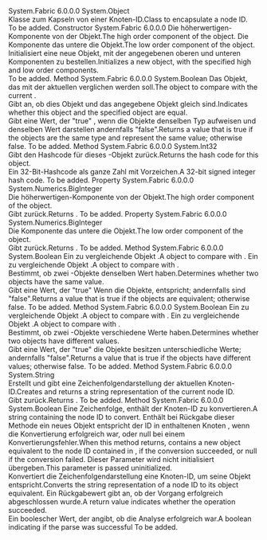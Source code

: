 <Type Name="NodeId" FullName="System.Fabric.NodeId">
  <TypeSignature Language="C#" Value="public class NodeId" />
  <TypeSignature Language="ILAsm" Value=".class public ansi beforefieldinit NodeId extends System.Object" />
  <TypeSignature Language="DocId" Value="T:System.Fabric.NodeId" />
  <TypeSignature Language="VB.NET" Value="Public Class NodeId" />
  <TypeSignature Language="F#" Value="type NodeId = class" />
  <AssemblyInfo>
    <AssemblyName>System.Fabric</AssemblyName>
    <AssemblyVersion>6.0.0.0</AssemblyVersion>
  </AssemblyInfo>
  <Base>
    <BaseTypeName>System.Object</BaseTypeName>
  </Base>
  <Interfaces />
  <Docs>
    <summary>
      <para><span data-ttu-id="7ffe3-101">Klasse zum Kapseln von einer Knoten-ID.</span><span class="sxs-lookup"><span data-stu-id="7ffe3-101">Class to encapsulate a node ID.</span></span></para>
    </summary>
    <remarks>To be added.</remarks>
  </Docs>
  <Members>
    <Member MemberName=".ctor">
      <MemberSignature Language="C#" Value="public NodeId (System.Numerics.BigInteger high, System.Numerics.BigInteger low);" />
      <MemberSignature Language="ILAsm" Value=".method public hidebysig specialname rtspecialname instance void .ctor(valuetype System.Numerics.BigInteger high, valuetype System.Numerics.BigInteger low) cil managed" />
      <MemberSignature Language="DocId" Value="M:System.Fabric.NodeId.#ctor(System.Numerics.BigInteger,System.Numerics.BigInteger)" />
      <MemberSignature Language="VB.NET" Value="Public Sub New (high As BigInteger, low As BigInteger)" />
      <MemberSignature Language="F#" Value="new System.Fabric.NodeId : System.Numerics.BigInteger * System.Numerics.BigInteger -&gt; System.Fabric.NodeId" Usage="new System.Fabric.NodeId (high, low)" />
      <MemberType>Constructor</MemberType>
      <AssemblyInfo>
        <AssemblyName>System.Fabric</AssemblyName>
        <AssemblyVersion>6.0.0.0</AssemblyVersion>
      </AssemblyInfo>
      <Parameters>
        <Parameter Name="high" Type="System.Numerics.BigInteger" />
        <Parameter Name="low" Type="System.Numerics.BigInteger" />
      </Parameters>
      <Docs>
        <param name="high">
          <para><span data-ttu-id="7ffe3-102">Die höherwertigen-Komponente von der <see cref="T:System.Fabric.NodeId" /> Objekt.</span><span class="sxs-lookup"><span data-stu-id="7ffe3-102">The high order component of the <see cref="T:System.Fabric.NodeId" /> object.</span></span></para>
        </param>
        <param name="low">
          <para><span data-ttu-id="7ffe3-103">Die Komponente das untere die <see cref="T:System.Fabric.NodeId" /> Objekt.</span><span class="sxs-lookup"><span data-stu-id="7ffe3-103">The low order component of the <see cref="T:System.Fabric.NodeId" /> object.</span></span></para>
        </param>
        <summary>
          <para><span data-ttu-id="7ffe3-104">Initialisiert eine neue <see cref="T:System.Fabric.NodeId" /> Objekt, mit der angegebenen oberen und unteren Komponenten zu bestellen.</span><span class="sxs-lookup"><span data-stu-id="7ffe3-104">Initializes a new <see cref="T:System.Fabric.NodeId" /> object, with the specified high and low order components.</span></span></para>
        </summary>
        <remarks>To be added.</remarks>
      </Docs>
    </Member>
    <Member MemberName="Equals">
      <MemberSignature Language="C#" Value="public override bool Equals (object obj);" />
      <MemberSignature Language="ILAsm" Value=".method public hidebysig virtual instance bool Equals(object obj) cil managed" />
      <MemberSignature Language="DocId" Value="M:System.Fabric.NodeId.Equals(System.Object)" />
      <MemberSignature Language="VB.NET" Value="Public Overrides Function Equals (obj As Object) As Boolean" />
      <MemberSignature Language="F#" Value="override this.Equals : obj -&gt; bool" Usage="nodeId.Equals obj" />
      <MemberType>Method</MemberType>
      <AssemblyInfo>
        <AssemblyName>System.Fabric</AssemblyName>
        <AssemblyVersion>6.0.0.0</AssemblyVersion>
      </AssemblyInfo>
      <ReturnValue>
        <ReturnType>System.Boolean</ReturnType>
      </ReturnValue>
      <Parameters>
        <Parameter Name="obj" Type="System.Object" />
      </Parameters>
      <Docs>
        <param name="obj">
          <para><span data-ttu-id="7ffe3-105">Das Objekt, das mit der aktuellen <see cref="T:System.Fabric.NodeId" /> verglichen werden soll.</span><span class="sxs-lookup"><span data-stu-id="7ffe3-105">The object to compare with the current <see cref="T:System.Fabric.NodeId" />.</span></span></para>
        </param>
        <summary>
          <para><span data-ttu-id="7ffe3-106">Gibt an, ob dies <see cref="T:System.Fabric.NodeId" /> Objekt und das angegebene Objekt gleich sind.</span><span class="sxs-lookup"><span data-stu-id="7ffe3-106">Indicates whether this <see cref="T:System.Fabric.NodeId" /> object and the specified object are equal.</span></span></para>
        </summary>
        <returns>
          <para><span data-ttu-id="7ffe3-107">Gibt eine <see cref="T:System.Boolean" /> Wert, der <languageKeyword>"true"</languageKeyword> , wenn die Objekte denselben Typ aufweisen und denselben Wert darstellen andernfalls <languageKeyword>"false"</languageKeyword>.</span><span class="sxs-lookup"><span data-stu-id="7ffe3-107">Returns a <see cref="T:System.Boolean" /> value that is <languageKeyword>true</languageKeyword> if the objects are the same type and represent the same value; otherwise <languageKeyword>false</languageKeyword>.</span></span></para>
        </returns>
        <remarks>To be added.</remarks>
      </Docs>
    </Member>
    <Member MemberName="GetHashCode">
      <MemberSignature Language="C#" Value="public override int GetHashCode ();" />
      <MemberSignature Language="ILAsm" Value=".method public hidebysig virtual instance int32 GetHashCode() cil managed" />
      <MemberSignature Language="DocId" Value="M:System.Fabric.NodeId.GetHashCode" />
      <MemberSignature Language="VB.NET" Value="Public Overrides Function GetHashCode () As Integer" />
      <MemberSignature Language="F#" Value="override this.GetHashCode : unit -&gt; int" Usage="nodeId.GetHashCode " />
      <MemberType>Method</MemberType>
      <AssemblyInfo>
        <AssemblyName>System.Fabric</AssemblyName>
        <AssemblyVersion>6.0.0.0</AssemblyVersion>
      </AssemblyInfo>
      <ReturnValue>
        <ReturnType>System.Int32</ReturnType>
      </ReturnValue>
      <Parameters />
      <Docs>
        <summary>
          <para><span data-ttu-id="7ffe3-108">Gibt den Hashcode für dieses <see cref="T:System.Fabric.NodeId" />-Objekt zurück.</span><span class="sxs-lookup"><span data-stu-id="7ffe3-108">Returns the hash code for this <see cref="T:System.Fabric.NodeId" /> object.</span></span></para>
        </summary>
        <returns>
          <para><span data-ttu-id="7ffe3-109">Ein 32-Bit-Hashcode als ganze Zahl mit Vorzeichen.</span><span class="sxs-lookup"><span data-stu-id="7ffe3-109">A 32-bit signed integer hash code.</span></span></para>
        </returns>
        <remarks>To be added.</remarks>
      </Docs>
    </Member>
    <Member MemberName="High">
      <MemberSignature Language="C#" Value="public System.Numerics.BigInteger High { get; }" />
      <MemberSignature Language="ILAsm" Value=".property instance valuetype System.Numerics.BigInteger High" />
      <MemberSignature Language="DocId" Value="P:System.Fabric.NodeId.High" />
      <MemberSignature Language="VB.NET" Value="Public ReadOnly Property High As BigInteger" />
      <MemberSignature Language="F#" Value="member this.High : System.Numerics.BigInteger" Usage="System.Fabric.NodeId.High" />
      <MemberType>Property</MemberType>
      <AssemblyInfo>
        <AssemblyName>System.Fabric</AssemblyName>
        <AssemblyVersion>6.0.0.0</AssemblyVersion>
      </AssemblyInfo>
      <ReturnValue>
        <ReturnType>System.Numerics.BigInteger</ReturnType>
      </ReturnValue>
      <Docs>
        <summary>
          <para><span data-ttu-id="7ffe3-110">Die höherwertigen-Komponente von der <see cref="T:System.Fabric.NodeId" /> Objekt.</span><span class="sxs-lookup"><span data-stu-id="7ffe3-110">The high order component of the <see cref="T:System.Fabric.NodeId" /> object.</span></span></para>
        </summary>
        <value>
          <para><span data-ttu-id="7ffe3-111">Gibt <see cref="T:System.Numerics.BigInteger" />zurück.</span><span class="sxs-lookup"><span data-stu-id="7ffe3-111">Returns <see cref="T:System.Numerics.BigInteger" />.</span></span></para>
        </value>
        <remarks>To be added.</remarks>
      </Docs>
    </Member>
    <Member MemberName="Low">
      <MemberSignature Language="C#" Value="public System.Numerics.BigInteger Low { get; }" />
      <MemberSignature Language="ILAsm" Value=".property instance valuetype System.Numerics.BigInteger Low" />
      <MemberSignature Language="DocId" Value="P:System.Fabric.NodeId.Low" />
      <MemberSignature Language="VB.NET" Value="Public ReadOnly Property Low As BigInteger" />
      <MemberSignature Language="F#" Value="member this.Low : System.Numerics.BigInteger" Usage="System.Fabric.NodeId.Low" />
      <MemberType>Property</MemberType>
      <AssemblyInfo>
        <AssemblyName>System.Fabric</AssemblyName>
        <AssemblyVersion>6.0.0.0</AssemblyVersion>
      </AssemblyInfo>
      <ReturnValue>
        <ReturnType>System.Numerics.BigInteger</ReturnType>
      </ReturnValue>
      <Docs>
        <summary>
          <para><span data-ttu-id="7ffe3-112">Die Komponente das untere die <see cref="T:System.Fabric.NodeId" /> Objekt.</span><span class="sxs-lookup"><span data-stu-id="7ffe3-112">The low order component of the <see cref="T:System.Fabric.NodeId" /> object.</span></span></para>
        </summary>
        <value>
          <para><span data-ttu-id="7ffe3-113">Gibt <see cref="T:System.Numerics.BigInteger" />zurück.</span><span class="sxs-lookup"><span data-stu-id="7ffe3-113">Returns <see cref="T:System.Numerics.BigInteger" />.</span></span></para>
        </value>
        <remarks>To be added.</remarks>
      </Docs>
    </Member>
    <Member MemberName="op_Equality">
      <MemberSignature Language="C#" Value="public static bool operator == (System.Fabric.NodeId value1, System.Fabric.NodeId value2);" />
      <MemberSignature Language="ILAsm" Value=".method public static hidebysig specialname bool op_Equality(class System.Fabric.NodeId value1, class System.Fabric.NodeId value2) cil managed" />
      <MemberSignature Language="DocId" Value="M:System.Fabric.NodeId.op_Equality(System.Fabric.NodeId,System.Fabric.NodeId)" />
      <MemberSignature Language="VB.NET" Value="Public Shared Operator == (value1 As NodeId, value2 As NodeId) As Boolean" />
      <MemberSignature Language="F#" Value="static member ( = ) : System.Fabric.NodeId * System.Fabric.NodeId -&gt; bool" Usage="value1 = value2" />
      <MemberType>Method</MemberType>
      <AssemblyInfo>
        <AssemblyName>System.Fabric</AssemblyName>
        <AssemblyVersion>6.0.0.0</AssemblyVersion>
      </AssemblyInfo>
      <ReturnValue>
        <ReturnType>System.Boolean</ReturnType>
      </ReturnValue>
      <Parameters>
        <Parameter Name="value1" Type="System.Fabric.NodeId" />
        <Parameter Name="value2" Type="System.Fabric.NodeId" />
      </Parameters>
      <Docs>
        <param name="value1">
          <para><span data-ttu-id="7ffe3-114">Ein <see cref="T:System.Fabric.NodeId" /> zu vergleichende Objekt <paramref name="value2" />.</span><span class="sxs-lookup"><span data-stu-id="7ffe3-114">A <see cref="T:System.Fabric.NodeId" /> object to compare with <paramref name="value2" />.</span></span></para>
        </param>
        <param name="value2">
          <para><span data-ttu-id="7ffe3-115">Ein <see cref="T:System.Fabric.NodeId" /> zu vergleichende Objekt <paramref name="value1" />.</span><span class="sxs-lookup"><span data-stu-id="7ffe3-115">A <see cref="T:System.Fabric.NodeId" /> object to compare with <paramref name="value1" />.</span></span></para>
        </param>
        <summary>
          <para><span data-ttu-id="7ffe3-116">Bestimmt, ob zwei <see cref="T:System.Fabric.NodeId" />-Objekte denselben Wert haben.</span><span class="sxs-lookup"><span data-stu-id="7ffe3-116">Determines whether two <see cref="T:System.Fabric.NodeId" /> objects have the same value.</span></span></para>
        </summary>
        <returns>
          <para><span data-ttu-id="7ffe3-117">Gibt eine <see cref="T:System.Boolean" /> Wert, der <languageKeyword>"true"</languageKeyword> Wenn die Objekte, entspricht; andernfalls sind <languageKeyword>"false"</languageKeyword>.</span><span class="sxs-lookup"><span data-stu-id="7ffe3-117">Returns a <see cref="T:System.Boolean" /> value that is <languageKeyword>true</languageKeyword> if the objects are equivalent; otherwise <languageKeyword>false</languageKeyword>.</span></span></para>
        </returns>
        <remarks>To be added.</remarks>
      </Docs>
    </Member>
    <Member MemberName="op_Inequality">
      <MemberSignature Language="C#" Value="public static bool operator != (System.Fabric.NodeId value1, System.Fabric.NodeId value2);" />
      <MemberSignature Language="ILAsm" Value=".method public static hidebysig specialname bool op_Inequality(class System.Fabric.NodeId value1, class System.Fabric.NodeId value2) cil managed" />
      <MemberSignature Language="DocId" Value="M:System.Fabric.NodeId.op_Inequality(System.Fabric.NodeId,System.Fabric.NodeId)" />
      <MemberSignature Language="VB.NET" Value="Public Shared Operator != (value1 As NodeId, value2 As NodeId) As Boolean" />
      <MemberSignature Language="F#" Value="static member op_Inequality : System.Fabric.NodeId * System.Fabric.NodeId -&gt; bool" Usage="System.Fabric.NodeId.op_Inequality (value1, value2)" />
      <MemberType>Method</MemberType>
      <AssemblyInfo>
        <AssemblyName>System.Fabric</AssemblyName>
        <AssemblyVersion>6.0.0.0</AssemblyVersion>
      </AssemblyInfo>
      <ReturnValue>
        <ReturnType>System.Boolean</ReturnType>
      </ReturnValue>
      <Parameters>
        <Parameter Name="value1" Type="System.Fabric.NodeId" />
        <Parameter Name="value2" Type="System.Fabric.NodeId" />
      </Parameters>
      <Docs>
        <param name="value1">
          <para><span data-ttu-id="7ffe3-118">Ein <see cref="T:System.Fabric.NodeId" /> zu vergleichende Objekt <paramref name="value2" />.</span><span class="sxs-lookup"><span data-stu-id="7ffe3-118">A <see cref="T:System.Fabric.NodeId" /> object to compare with <paramref name="value2" />.</span></span></para>
        </param>
        <param name="value2">
          <para><span data-ttu-id="7ffe3-119">Ein <see cref="T:System.Fabric.NodeId" /> zu vergleichende Objekt <paramref name="value1" />.</span><span class="sxs-lookup"><span data-stu-id="7ffe3-119">A <see cref="T:System.Fabric.NodeId" /> object to compare with <paramref name="value1" />.</span></span></para>
        </param>
        <summary>
          <para><span data-ttu-id="7ffe3-120">Bestimmt, ob zwei <see cref="T:System.Fabric.NodeId" /> -Objekte verschiedene Werte haben.</span><span class="sxs-lookup"><span data-stu-id="7ffe3-120">Determines whether two <see cref="T:System.Fabric.NodeId" /> objects have different values.</span></span></para>
        </summary>
        <returns>
          <para><span data-ttu-id="7ffe3-121">Gibt eine <see cref="T:System.Boolean" /> Wert, der <languageKeyword>"true"</languageKeyword> die Objekte besitzen unterschiedliche Werte; andernfalls <languageKeyword>"false"</languageKeyword>.</span><span class="sxs-lookup"><span data-stu-id="7ffe3-121">Returns a <see cref="T:System.Boolean" /> value that is <languageKeyword>true</languageKeyword> if the objects have different values; otherwise <languageKeyword>false</languageKeyword>.</span></span></para>
        </returns>
        <remarks>To be added.</remarks>
      </Docs>
    </Member>
    <Member MemberName="ToString">
      <MemberSignature Language="C#" Value="public override string ToString ();" />
      <MemberSignature Language="ILAsm" Value=".method public hidebysig virtual instance string ToString() cil managed" />
      <MemberSignature Language="DocId" Value="M:System.Fabric.NodeId.ToString" />
      <MemberSignature Language="VB.NET" Value="Public Overrides Function ToString () As String" />
      <MemberSignature Language="F#" Value="override this.ToString : unit -&gt; string" Usage="nodeId.ToString " />
      <MemberType>Method</MemberType>
      <AssemblyInfo>
        <AssemblyName>System.Fabric</AssemblyName>
        <AssemblyVersion>6.0.0.0</AssemblyVersion>
      </AssemblyInfo>
      <ReturnValue>
        <ReturnType>System.String</ReturnType>
      </ReturnValue>
      <Parameters />
      <Docs>
        <summary>
          <para><span data-ttu-id="7ffe3-122">Erstellt und gibt eine Zeichenfolgendarstellung der aktuellen Knoten-ID.</span><span class="sxs-lookup"><span data-stu-id="7ffe3-122">Creates and returns a string representation of the current node ID.</span></span></para>
        </summary>
        <returns>
          <para><span data-ttu-id="7ffe3-123">Gibt <see cref="T:System.String" />zurück.</span><span class="sxs-lookup"><span data-stu-id="7ffe3-123">Returns <see cref="T:System.String" />.</span></span></para>
        </returns>
        <remarks>To be added.</remarks>
      </Docs>
    </Member>
    <Member MemberName="TryParse">
      <MemberSignature Language="C#" Value="public static bool TryParse (string from, out System.Fabric.NodeId parsedNodeId);" />
      <MemberSignature Language="ILAsm" Value=".method public static hidebysig bool TryParse(string from, [out] class System.Fabric.NodeId&amp; parsedNodeId) cil managed" />
      <MemberSignature Language="DocId" Value="M:System.Fabric.NodeId.TryParse(System.String,System.Fabric.NodeId@)" />
      <MemberSignature Language="VB.NET" Value="Public Shared Function TryParse (from As String, ByRef parsedNodeId As NodeId) As Boolean" />
      <MemberSignature Language="F#" Value="static member TryParse : string *  -&gt; bool" Usage="System.Fabric.NodeId.TryParse (from, parsedNodeId)" />
      <MemberType>Method</MemberType>
      <AssemblyInfo>
        <AssemblyName>System.Fabric</AssemblyName>
        <AssemblyVersion>6.0.0.0</AssemblyVersion>
      </AssemblyInfo>
      <ReturnValue>
        <ReturnType>System.Boolean</ReturnType>
      </ReturnValue>
      <Parameters>
        <Parameter Name="from" Type="System.String" />
        <Parameter Name="parsedNodeId" Type="System.Fabric.NodeId&amp;" RefType="out" />
      </Parameters>
      <Docs>
        <param name="from">
          <para><span data-ttu-id="7ffe3-124">Eine Zeichenfolge, enthält der Knoten-ID zu konvertieren.</span><span class="sxs-lookup"><span data-stu-id="7ffe3-124">A string containing the node ID to convert.</span></span></para>
        </param>
        <param name="parsedNodeId">
          <para><span data-ttu-id="7ffe3-125">Enthält bei Rückgabe dieser Methode ein neues <see cref="T:System.Fabric.NodeId" /> Objekt entspricht der ID in enthaltenen Knoten <paramref name="from" />, wenn die Konvertierung erfolgreich war, oder <languageKeyword>null</languageKeyword> bei einem Konvertierungsfehler.</span><span class="sxs-lookup"><span data-stu-id="7ffe3-125">When this method returns, contains a new <see cref="T:System.Fabric.NodeId" /> object equivalent to the node ID contained in <paramref name="from" />, if the conversion succeeded, or <languageKeyword>null</languageKeyword> if the conversion failed.</span></span> <span data-ttu-id="7ffe3-126">Dieser Parameter wird nicht initialisiert übergeben.</span><span class="sxs-lookup"><span data-stu-id="7ffe3-126">This parameter is passed uninitialized.</span></span></para>
        </param>
        <summary>
          <para><span data-ttu-id="7ffe3-127">Konvertiert die Zeichenfolgendarstellung eine Knoten-ID, um seine <see cref="T:System.Fabric.NodeId" /> Objekt entspricht.</span><span class="sxs-lookup"><span data-stu-id="7ffe3-127">Converts the string representation of a node ID to its <see cref="T:System.Fabric.NodeId" /> object equivalent.</span></span> <span data-ttu-id="7ffe3-128">Ein Rückgabewert gibt an, ob der Vorgang erfolgreich abgeschlossen wurde.</span><span class="sxs-lookup"><span data-stu-id="7ffe3-128">A return value indicates whether the operation succeeded.</span></span></para>
        </summary>
        <returns>
          <returns><span data-ttu-id="7ffe3-129">Ein boolescher Wert, der angibt, ob die Analyse erfolgreich war.</span><span class="sxs-lookup"><span data-stu-id="7ffe3-129">A boolean indicating if the parse was successful</span></span></returns>
        </returns>
        <remarks>To be added.</remarks>
      </Docs>
    </Member>
  </Members>
</Type>